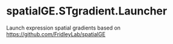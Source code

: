 # spatialGE.STgradient.Launcher
Launch expression spatial gradients based on https://github.com/FridleyLab/spatialGE
